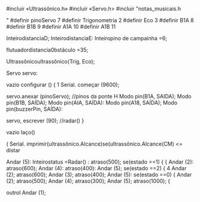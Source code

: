 #incluir «Ultrassônico.h» 
#incluir «Servo.h>
#incluir "notas_musicais.h

" #definir pinoServo 7
#definir Trigonometria 2
#definir Eco 3
#definir B1A 8 
#definir B1B 9
#definir A1A 10 
#definir A1B 11

InteirodistanciaD; 
InteirodistanciaE: 
Inteiropino de campainha =6;

flutuadordistancia0bstáculo =35;

Ultrassônicoultrassônico(Trig, Eco);

Servo servo:

vazio configurar () {
1 Serial. começar (9600);

servo.anexar (pinoServo);
//pinos da ponte H 
Modo pin(B1A, SAIDA);
Modo pin(B1B, SAÍDA);
Modo pin(AIA, SAÍDA):
Modo pin(A18, SAÍDA);
Modo pin(buzzerPin, SAÍDA):

servo, escrever (90);
//radar()
}

vazio laço()

( Serial. imprimir(ultrassônico.Alcance)se(ultrassônico.Alcance(CM) <= distar

Andar (5):
Inteirostatus =Radar()
: atraso(500);
se(estado ==1) {
{ Andar (2): 
atraso(600);
Andar (4): 
atraso(400):
Andar (5);
se(estado ==2)
{
4 Andar (2); 
atraso(600);
Andar (3);
atraso(400);
Andar (5):
se(estado ==0) 
{
Andar (2); 
atraso(500);
Andar (4); 
atraso(300);
Andar (5);
atraso(1000);
{

outrol Andar (1);
